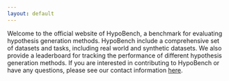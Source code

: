 ```yaml
---
layout: default
---
```


Welcome to the official website of HypoBench, a benchmark for evaluating hypothesis generation methods. HypoBench include a comprehensive set of datasets and tasks, including real world and synthetic datasets. We also provide a leaderboard for tracking the performance of different hypothesis generation methods. If you are interested in contributing to HypoBench or have any questions, please see our contact information [here](/contact).
